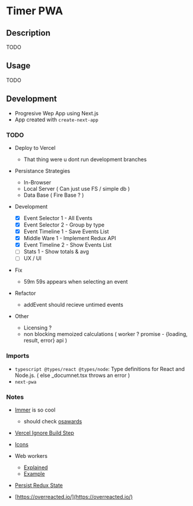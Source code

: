 # Timer PWA

## Description

TODO

## Usage

TODO

## Development

- Progresive Wep App using Next.js
- App created with `create-next-app`

### TODO

- Deploy to Vercel

  - That thing were u dont run development branches

- Persistance Strategies

  - In-Browser
  - Local Server ( Can just use FS / simple db )
  - Data Base ( Fire Base ? )

- Development

  - [x] Event Selector 1 - All Events
  - [x] Event Selector 2 - Group by type
  - [x] Event Timeline 1 - Save Events List
  - [x] Middle Ware 1 - Implement Redux API
  - [x] Event Timeline 2 - Show Events List
  - [ ] Stats 1 - Show totals & avg
  - [ ] UX / UI

- Fix

  - 59m 59s appears when selecting an event

- Refactor

  - addEvent should recieve untimed events

- Other
  - Licensing ?
  - non blocking memoized calculations ( worker ? promise - {loading, result, error} api )

### Imports

- `typescript @types/react @types/node`: Type definitions for React and Node.js. ( else \_documnet.tsx throws an error )
- `next-pwa`

### Notes

- [Immer](https://immerjs.github.io/immer/) is so cool

  - should check [osawards](https://osawards.com/)

- [Vercel Ignore Build Step](https://vercel.com/support/articles/how-do-i-use-the-ignored-build-step-field-on-vercel)

- [Icons](https://fonts.google.com/icons)

- Web workers

  - [Explained](https://www.youtube.com/watch?v=Gcp7triXFjg&ab_channel=DevSage)
  - [Example](https://www.reddit.com/r/reactjs/comments/gcqlm9/how_to_show_a_spinner_while_doing_an_expensive/)

- [Persist Redux State](https://dev.to/igorovic/simplest-way-to-persist-redux-state-to-localstorage-e67)

- [https://overreacted.io/](https://overreacted.io/)
